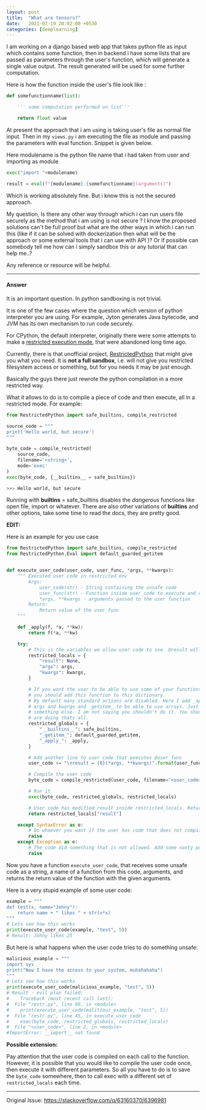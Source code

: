 ```yaml
---
layout: post
title:  "What are tensors?"
date:   2021-07-19 20:02:00 +0530
categories: [deeplearning]
---
```



I am working on a django based web app that takes python file as input which contains some function,
then in backend i have some lists that are passed as parameters through the user's function,
which will generate a single value output.
The result generated will be used for some further computation.


Here is how the function inside the user's file look like :

```python
def somefunctionname(list):

    ''' some computation performed on list'''

    return float value
```

At present the approach that i am using is taking user's file as normal file input.
Then in my `views.py` i am executing the file as module and passing
the parameters with eval function. Snippet is given below.

Here modulename is the python file name that i had taken from user and importing as module

```python
exec("import "+modulename)

result = eval(f"{modulename}.{somefunctionname}(arguments)")
```

Which is working absolutely fine. But i know this is not the secured approach.


My question, Is there any other way through which i can run
users file securely as the method that i am using is not secure ?
I know the proposed solutions can't be full proof but what are the other ways
in which i can run this (like if it can be solved with dockerization
then what will be the approach or some external tools that i can use with API )?
Or if possible can somebody tell me how can i simply sandbox this or any tutorial that can help me..?

Any reference or resource will be helpful.

-------------------------

#### Answer


It is an important question. In python sandboxing is not trivial.

It is one of the few cases where the question which version of python interpreter you are using.
For example, Jyton generates Java bytecode, and JVM has its own mechanism to run code securely.

For CPython, the default interpreter,
originally there were some attempts to make a [restricted execution mode][1],
that were abandoned long time ago.

Currently, there is that unofficial project, [RestrictedPython][2] that might give you what you need.
It is **not a full sandbox**, i.e. will not give you restricted filesystem access or something,
but for you needs it may be just enough.

Basically the guys there just rewrote the python compilation in a more restricted way.

What it allows to do is to compile a piece of code and then execute,
all in a restricted mode. For example:

```python
from RestrictedPython import safe_builtins, compile_restricted

source_code = """
print('Hello world, but secure')
"""

byte_code = compile_restricted(
    source_code,
    filename='<string>',
    mode='exec'
)
exec(byte_code, {__builtins__ = safe_builtins})

>>> Hello world, but secure
```

Running with __builtins__ = safe_builtins disables the *dangerous* functions like open file, import or whatever.
There are also other variations of __builtins__ and other options, take some time to read the docs, they are pretty good.

**EDIT:**

Here is an example for you use case

```python
from RestrictedPython import safe_builtins, compile_restricted
from RestrictedPython.Eval import default_guarded_getitem


def execute_user_code(user_code, user_func, *args, **kwargs):
    """ Executed user code in restricted env
        Args:
            user_code(str) - String containing the unsafe code
            user_func(str) - Function inside user_code to execute and return value
            *args, **kwargs - arguments passed to the user function
        Return:
            Return value of the user_func
    """

    def _apply(f, *a, **kw):
        return f(*a, **kw)

    try:
        # This is the variables we allow user code to see. @result will contain return value.
        restricted_locals = {
            "result": None,
            "args": args,
            "kwargs": kwargs,
        }

        # If you want the user to be able to use some of your functions inside his code,
        # you should add this function to this dictionary.
        # By default many standard actions are disabled. Here I add _apply_ to be able to access
        # args and kwargs and _getitem_ to be able to use arrays. Just think before you add
        # something else. I am not saying you shouldn't do it. You should understand what you
        # are doing thats all.
        restricted_globals = {
            "__builtins__": safe_builtins,
            "_getitem_": default_guarded_getitem,
            "_apply_": _apply,
        }

        # Add another line to user code that executes @user_func
        user_code += "\nresult = {0}(*args, **kwargs)".format(user_func)

        # Compile the user code
        byte_code = compile_restricted(user_code, filename="<user_code>", mode="exec")

        # Run it
        exec(byte_code, restricted_globals, restricted_locals)

        # User code has modified result inside restricted_locals. Return it.
        return restricted_locals["result"]

    except SyntaxError as e:
        # Do whaever you want if the user has code that does not compile
        raise
    except Exception as e:
        # The code did something that is not allowed. Add some nasty punishment to the user here.
        raise
```

Now you have a function `execute_user_code`, that receives some unsafe code as a string,
a name of a function from this code, arguments, and returns the return value of the function with the given arguments.

Here is a very stupid example of some user code:

```python
example = """
def test(x, name="Johny"):
    return name + " likes " + str(x*x)
"""
# Lets see how this works
print(execute_user_code(example, "test", 5))
# Result: Johny likes 25
```

But here is what happens when the user code tries to do something unsafe:

```python
malicious_example = """
import sys
print("Now I have the access to your system, muhahahaha")
"""
# Lets see how this works
print(execute_user_code(malicious_example, "test", 5))
# Result - evil plan failed:
#    Traceback (most recent call last):
#  File "restr.py", line 69, in <module>
#    print(execute_user_code(malitious_example, "test", 5))
#  File "restr.py", line 45, in execute_user_code
#    exec(byte_code, restricted_globals, restricted_locals)
#  File "<user_code>", line 2, in <module>
#ImportError: __import__ not found
```

**Possible extension:**

Pay attention that the user code is compiled on each call to the function.
However, it is possible that you would like to compile the user code once,
then execute it with different parameters.
So all you have to do is to save the `byte_code` somewhere,
then to call exec with a different set of `restricted_locals` each time.

  [1]: https://docs.python.org/2/library/rexec.html
  [2]: https://restrictedpython.readthedocs.io/en/latest/index.html


------------------

Original Issue: https://stackoverflow.com/q/63160370/6396981
